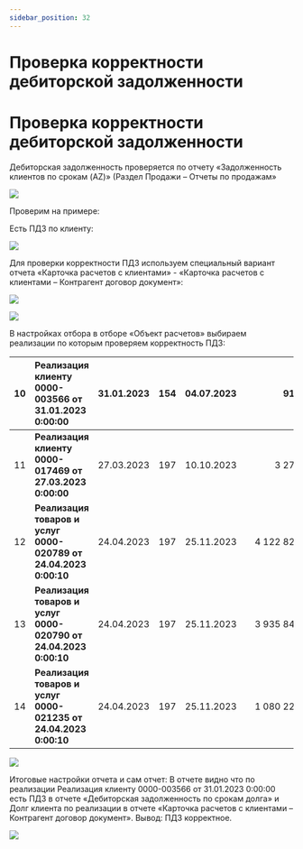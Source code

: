 ```yaml
---
sidebar_position: 32
---
```


# Проверка корректности дебиторской задолженности


# Проверка корректности дебиторской задолженности

Дебиторская задолженность проверяется по отчету «Задолженность клиентов по срокам (AZ)» (Раздел Продажи – Отчеты по продажам»

![](./img/proverka-korrektnosti-debitorskoj-zadolzhennosti/Aspose.Words.b94dd47b-e59a-4d1f-94c2-53ce8627d846.001.png)

Проверим на примере:

Есть ПДЗ по клиенту:

![](./img/proverka-korrektnosti-debitorskoj-zadolzhennosti/Aspose.Words.b94dd47b-e59a-4d1f-94c2-53ce8627d846.002.png)

Для проверки корректности ПДЗ используем специальный вариант отчета «Карточка расчетов с клиентами» - «Карточка расчетов с клиентами – Контрагент договор документ»:

![](./img/proverka-korrektnosti-debitorskoj-zadolzhennosti/Aspose.Words.b94dd47b-e59a-4d1f-94c2-53ce8627d846.003.png)

![](./img/proverka-korrektnosti-debitorskoj-zadolzhennosti/Aspose.Words.b94dd47b-e59a-4d1f-94c2-53ce8627d846.004.png)



В настройках отбора в отборе «Объект расчетов» выбираем реализации по которым проверяем корректность ПДЗ:

|10|**Реализация клиенту 0000-003566 от 31.01.2023 0:00:00**|31\.01.2023|154|04\.07.2023||919,10|0,0|919,10|
| -: | :- | :- | -: | :- | :- | -: | -: | -: |
|11|**Реализация клиенту 0000-017469 от 27.03.2023 0:00:00**|27\.03.2023|197|10\.10.2023||3 277,01|0,0|3 277,01|
|12|**Реализация товаров и услуг 0000-020789 от 24.04.2023 0:00:10**|24\.04.2023|197|25\.11.2023||4 122 828,97|3,0|4 122 828,97|
|13|**Реализация товаров и услуг 0000-020790 от 24.04.2023 0:00:10**|24\.04.2023|197|25\.11.2023||3 935 845,60|2,9|3 935 845,60|
|14|**Реализация товаров и услуг 0000-021235 от 24.04.2023 0:00:10**|24\.04.2023|197|25\.11.2023||1 080 220,32|0,8|1 080 220,32|

![](./img/proverka-korrektnosti-debitorskoj-zadolzhennosti/Aspose.Words.b94dd47b-e59a-4d1f-94c2-53ce8627d846.005.png)

Итоговые настройки отчета и сам отчет: В отчете видно что по реализации Реализация клиенту 0000-003566 от 31.01.2023 0:00:00 есть ПДЗ в отчете «Дебиторская задолженность по срокам долга» и Долг клиента по реализации в отчете «Карточка расчетов с клиентами – Контрагент договор документ». Вывод: ПДЗ корректное. 

![](./img/proverka-korrektnosti-debitorskoj-zadolzhennosti/Aspose.Words.b94dd47b-e59a-4d1f-94c2-53ce8627d846.006.png)


